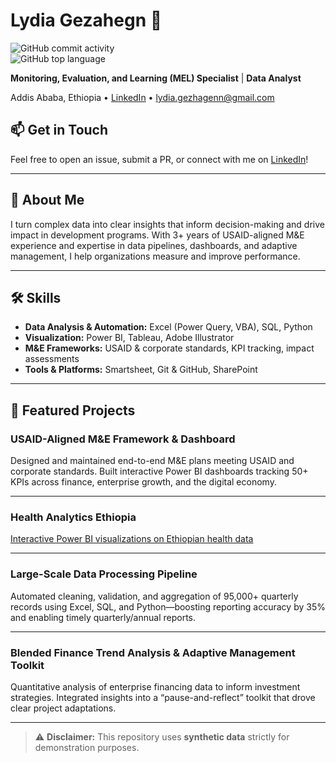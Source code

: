 # Lydia Gezahegn 👋

![GitHub commit activity](https://img.shields.io/github/commit-activity/y/Lydia244/health-analytics-ethiopia)  
![GitHub top language](https://img.shields.io/github/languages/top/Lydia244/health-analytics-ethiopia)

**Monitoring, Evaluation, and Learning (MEL) Specialist** | **Data Analyst**

Addis Ababa, Ethiopia • [LinkedIn](https://www.linkedin.com/in/lydia-gezahegn-18bb4a172) • lydia.gezhagenn@gmail.com

## 📫 Get in Touch
Feel free to open an issue, submit a PR, or connect with me on [LinkedIn](https://www.linkedin.com/in/lydia-gezahegn-18bb4a172)!

---

## 🚀 About Me
I turn complex data into clear insights that inform decision-making and drive impact in development programs. With 3+ years of USAID-aligned M&E experience and expertise in data pipelines, dashboards, and adaptive management, I help organizations measure and improve performance.

---

## 🛠️ Skills
- **Data Analysis & Automation:** Excel (Power Query, VBA), SQL, Python  
- **Visualization:** Power BI, Tableau, Adobe Illustrator  
- **M&E Frameworks:** USAID & corporate standards, KPI tracking, impact assessments  
- **Tools & Platforms:** Smartsheet, Git & GitHub, SharePoint  

---

## 📂 Featured Projects

### USAID-Aligned M&E Framework & Dashboard  
Designed and maintained end-to-end M&E plans meeting USAID and corporate standards. Built interactive Power BI dashboards tracking 50+ KPIs across finance, enterprise growth, and the digital economy.

---

### Health Analytics Ethiopia  
[Interactive Power BI visualizations on Ethiopian health data](https://github.com/Lydia244/health-analytics-ethiopia)

---

### Large-Scale Data Processing Pipeline  
Automated cleaning, validation, and aggregation of 95,000+ quarterly records using Excel, SQL, and Python—boosting reporting accuracy by 35% and enabling timely quarterly/annual reports.

---

### Blended Finance Trend Analysis & Adaptive Management Toolkit  
Quantitative analysis of enterprise financing data to inform investment strategies. Integrated insights into a “pause-and-reflect” toolkit that drove clear project adaptations.

---

> ⚠️ **Disclaimer:** This repository uses **synthetic data** strictly for demonstration purposes.
